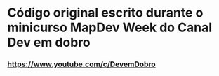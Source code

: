 # Código original escrito durante o minicurso MapDev Week do Canal Dev em dobro 
### https://www.youtube.com/c/DevemDobro
